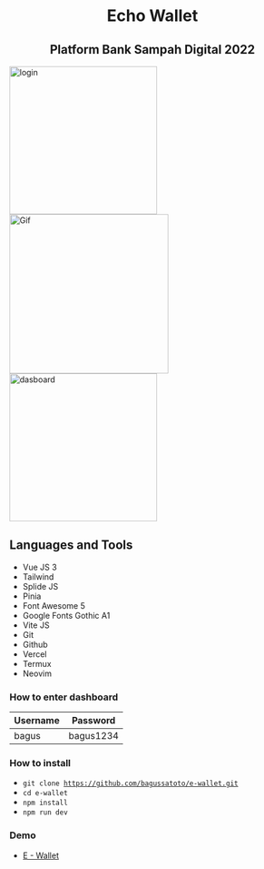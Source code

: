 <h1 align="center">Echo Wallet</h1>
<h2 align="center">Platform Bank Sampah Digital 2022</h2>

<img width="260"  alt="login" src="https://user-images.githubusercontent.com/87259393/186096205-213bc2bb-7ca9-4500-b949-84a387beb144.png">  <img width="280"  alt="Gif" src="https://user-images.githubusercontent.com/87259393/186987719-4a49d75f-0218-4818-929a-d892d0839e77.gif"> <img width="260" alt="dasboard" src="https://user-images.githubusercontent.com/87259393/186087417-70d45e87-e887-4e2e-a374-2c747df1ae8d.png">


## Languages and Tools
- Vue JS 3
- Tailwind
- Splide JS
- Pinia
- Font Awesome 5
- Google Fonts Gothic A1
- Vite JS
- Git 
- Github
- Vercel
- Termux
- Neovim

### How to enter dashboard

|     Username    | Password           |
|-----------------|--------------------|
|   bagus          |  bagus1234        |


### How to install
- <code>git clone https://github.com/bagussatoto/e-wallet.git </code>
- <code>cd e-wallet</code>
- <code>npm install</code>
- <code>npm run dev</code>

### Demo 
- [E - Wallet](https://e-wallet-rouge.vercel.app/)



